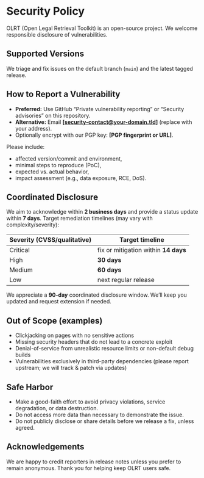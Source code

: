 # Security Policy

OLRT (Open Legal Retrieval Toolkit) is an open-source project. We welcome responsible disclosure of vulnerabilities.

## Supported Versions
We triage and fix issues on the default branch (`main`) and the latest tagged release.

## How to Report a Vulnerability

- **Preferred:** Use GitHub “Private vulnerability reporting” or “Security advisories” on this repository.
- **Alternative:** Email **[security-contact@your-domain.tld]** (replace with your address).
- Optionally encrypt with our PGP key: **[PGP fingerprint or URL]**.

Please include:
- affected version/commit and environment,
- minimal steps to reproduce (PoC),
- expected vs. actual behavior,
- impact assessment (e.g., data exposure, RCE, DoS).

## Coordinated Disclosure

We aim to acknowledge within **2 business days** and provide a status update within **7 days**.
Target remediation timelines (may vary with complexity/severity):

| Severity (CVSS/qualitative) | Target timeline |
| --- | --- |
| Critical | fix or mitigation within **14 days** |
| High | **30 days** |
| Medium | **60 days** |
| Low | next regular release |

We appreciate a **90-day** coordinated disclosure window. We’ll keep you updated and request extension if needed.

## Out of Scope (examples)

- Clickjacking on pages with no sensitive actions
- Missing security headers that do not lead to a concrete exploit
- Denial-of-service from unrealistic resource limits or non-default debug builds
- Vulnerabilities exclusively in third-party dependencies (please report upstream; we will track & patch via updates)

## Safe Harbor

- Make a good-faith effort to avoid privacy violations, service degradation, or data destruction.
- Do not access more data than necessary to demonstrate the issue.
- Do not publicly disclose or share details before we release a fix, unless agreed.

## Acknowledgements

We are happy to credit reporters in release notes unless you prefer to remain anonymous. Thank you for helping keep OLRT users safe.
